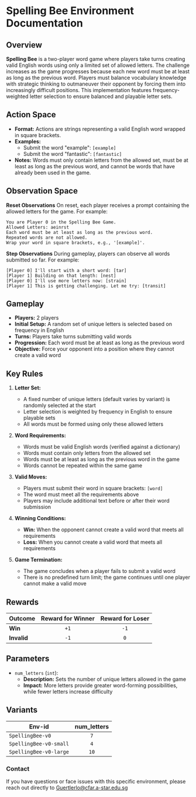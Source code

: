 # Spelling Bee Environment Documentation

## Overview
**Spelling Bee** is a two-player word game where players take turns creating valid English words using only a limited set of allowed letters. The challenge increases as the game progresses because each new word must be at least as long as the previous word. Players must balance vocabulary knowledge with strategic thinking to outmaneuver their opponent by forcing them into increasingly difficult positions. This implementation features frequency-weighted letter selection to ensure balanced and playable letter sets.

## Action Space

- **Format:** Actions are strings representing a valid English word wrapped in square brackets.
- **Examples:**
  - Submit the word "example": `[example]`
  - Submit the word "fantastic": `[fantastic]`
- **Notes:** Words must only contain letters from the allowed set, must be at least as long as the previous word, and cannot be words that have already been used in the game.

## Observation Space

**Reset Observations**
On reset, each player receives a prompt containing the allowed letters for the game. For example:

```plaintext
You are Player 0 in the Spelling Bee Game.
Allowed Letters: aeinrst
Each word must be at least as long as the previous word.
Repeated words are not allowed.
Wrap your word in square brackets, e.g., '[example]'.
```

**Step Observations**
During gameplay, players can observe all words submitted so far. For example:

```plaintext
[Player 0] I'll start with a short word: [tar]
[Player 1] Building on that length: [nest]
[Player 0] I'll use more letters now: [strain]
[Player 1] This is getting challenging. Let me try: [transit]
```

## Gameplay

- **Players:** 2 players
- **Initial Setup:** A random set of unique letters is selected based on frequency in English
- **Turns:** Players take turns submitting valid words
- **Progression:** Each word must be at least as long as the previous word
- **Objective:** Force your opponent into a position where they cannot create a valid word

## Key Rules

1. **Letter Set:**
   - A fixed number of unique letters (default varies by variant) is randomly selected at the start
   - Letter selection is weighted by frequency in English to ensure playable sets
   - All words must be formed using only these allowed letters

2. **Word Requirements:**
   - Words must be valid English words (verified against a dictionary)
   - Words must contain only letters from the allowed set
   - Words must be at least as long as the previous word in the game
   - Words cannot be repeated within the same game

3. **Valid Moves:**
   - Players must submit their word in square brackets: `[word]`
   - The word must meet all the requirements above
   - Players may include additional text before or after their word submission

4. **Winning Conditions:**
   - **Win:** When the opponent cannot create a valid word that meets all requirements
   - **Loss:** When you cannot create a valid word that meets all requirements

5. **Game Termination:**
   - The game concludes when a player fails to submit a valid word
   - There is no predefined turn limit; the game continues until one player cannot make a valid move

## Rewards

| Outcome     | Reward for Winner | Reward for Loser |
|-------------|:-----------------:|:----------------:|
| **Win**     | `+1`              | `-1`             |
| **Invalid** | `-1`              | `0`              |

## Parameters

- `num_letters` (`int`):
  - **Description:** Sets the number of unique letters allowed in the game
  - **Impact:** More letters provide greater word-forming possibilities, while fewer letters increase difficulty

## Variants

| Env-id                 | num_letters |
|------------------------|:-----------:|
| `SpellingBee-v0`       | `7`         |
| `SpellingBee-v0-small` | `4`         |
| `SpellingBee-v0-large` | `10`        |


### Contact
If you have questions or face issues with this specific environment, please reach out directly to Guertlerlo@cfar.a-star.edu.sg
